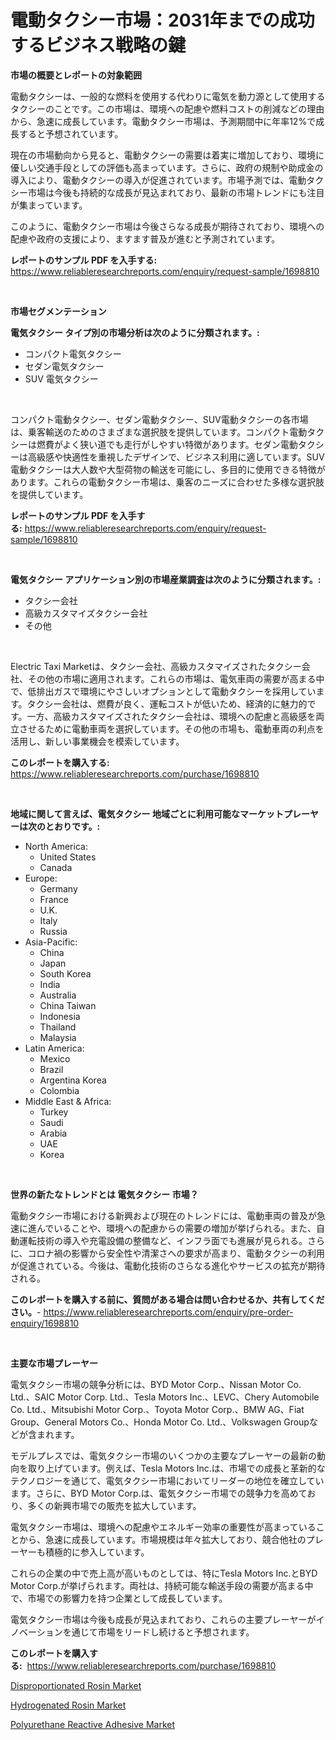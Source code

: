<p><h1>電動タクシー市場：2031年までの成功するビジネス戦略の鍵</h1></p><p><strong>市場の概要とレポートの対象範囲</strong></p>
<p><p>電動タクシーは、一般的な燃料を使用する代わりに電気を動力源として使用するタクシーのことです。この市場は、環境への配慮や燃料コストの削減などの理由から、急速に成長しています。電動タクシー市場は、予測期間中に年率12%で成長すると予想されています。</p><p>現在の市場動向から見ると、電動タクシーの需要は着実に増加しており、環境に優しい交通手段としての評価も高まっています。さらに、政府の規制や助成金の導入により、電動タクシーの導入が促進されています。市場予測では、電動タクシー市場は今後も持続的な成長が見込まれており、最新の市場トレンドにも注目が集まっています。</p><p>このように、電動タクシー市場は今後さらなる成長が期待されており、環境への配慮や政府の支援により、ますます普及が進むと予測されています。</p></p>
<p><strong>レポートのサンプル PDF を入手する:</strong> <a href="https://www.reliableresearchreports.com/enquiry/request-sample/1698810">https://www.reliableresearchreports.com/enquiry/request-sample/1698810</a></p>
<p>&nbsp;</p>
<p><strong>市場セグメンテーション</strong></p>
<p><strong>電気タクシー タイプ別の市場分析は次のように分類されます。:</strong></p>
<p><ul><li>コンパクト電気タクシー</li><li>セダン電気タクシー</li><li>SUV 電気タクシー</li></ul></p>
<p>&nbsp;</p>
<p><p>コンパクト電動タクシー、セダン電動タクシー、SUV電動タクシーの各市場は、乗客輸送のためのさまざまな選択肢を提供しています。コンパクト電動タクシーは燃費がよく狭い道でも走行がしやすい特徴があります。セダン電動タクシーは高級感や快適性を重視したデザインで、ビジネス利用に適しています。SUV電動タクシーは大人数や大型荷物の輸送を可能にし、多目的に使用できる特徴があります。これらの電動タクシー市場は、乗客のニーズに合わせた多様な選択肢を提供しています。</p></p>
<p><strong>レポートのサンプル PDF を入手する:</strong>&nbsp;<a href="https://www.reliableresearchreports.com/enquiry/request-sample/1698810">https://www.reliableresearchreports.com/enquiry/request-sample/1698810</a></p>
<p>&nbsp;</p>
<p><strong> 電気タクシー アプリケーション別の市場産業調査は次のように分類されます。:</strong></p>
<p><ul><li>タクシー会社</li><li>高級カスタマイズタクシー会社</li><li>その他</li></ul></p>
<p>&nbsp;</p>
<p><p>Electric Taxi Marketは、タクシー会社、高級カスタマイズされたタクシー会社、その他の市場に適用されます。これらの市場は、電気車両の需要が高まる中で、低排出ガスで環境にやさしいオプションとして電動タクシーを採用しています。タクシー会社は、燃費が良く、運転コストが低いため、経済的に魅力的です。一方、高級カスタマイズされたタクシー会社は、環境への配慮と高級感を両立させるために電動車両を選択しています。その他の市場も、電動車両の利点を活用し、新しい事業機会を模索しています。</p></p>
<p><strong>このレポートを購入する:</strong>&nbsp; <a href="https://www.reliableresearchreports.com/purchase/1698810">https://www.reliableresearchreports.com/purchase/1698810</a></p>
<p>&nbsp;</p>
<p><strong>地域に関して言えば、電気タクシー 地域ごとに利用可能なマーケットプレーヤーは次のとおりです。:</strong></p>
<p><ul>
    <li>
        North America:
        <ul>
            <li>United States</li>
            <li>Canada</li>
        </ul>
    </li>
    <li>
        Europe:
        <ul>
            <li>Germany</li>
            <li>France</li>
            <li>U.K.</li>
            <li>Italy</li>
            <li>Russia</li>
        </ul>
    </li>
    <li>
        Asia-Pacific:
        <ul>
            <li>China</li>
            <li>Japan</li>
            <li>South Korea</li>
            <li>India</li>
            <li>Australia</li>
            <li>China Taiwan</li>
            <li>Indonesia</li>
            <li>Thailand</li>
            <li>Malaysia</li>
        </ul>
    </li>
    <li>
        Latin America:
        <ul>
            <li>Mexico</li>
            <li>Brazil</li>
            <li>Argentina Korea</li>
            <li>Colombia</li>
        </ul>
    </li>
    <li>
        Middle East & Africa:
        <ul>
            <li>Turkey</li>
            <li>Saudi</li>
            <li>Arabia</li>
            <li>UAE</li>
            <li>Korea</li>
        </ul>
    </li>
    </ul></p>
<p>&nbsp;</p>
<p><strong>世界の新たなトレンドとは 電気タクシー 市場？</strong></p>
<p><p>電動タクシー市場における新興および現在のトレンドには、電動車両の普及が急速に進んでいることや、環境への配慮からの需要の増加が挙げられる。また、自動運転技術の導入や充電設備の整備など、インフラ面でも進展が見られる。さらに、コロナ禍の影響から安全性や清潔さへの要求が高まり、電動タクシーの利用が促進されている。今後は、電動化技術のさらなる進化やサービスの拡充が期待される。</p></p>
<p><strong>このレポートを購入する前に、質問がある場合は問い合わせるか、共有してください。</strong>- <a href="https://www.reliableresearchreports.com/enquiry/pre-order-enquiry/1698810">https://www.reliableresearchreports.com/enquiry/pre-order-enquiry/1698810</a></p>
<p>&nbsp;</p>
<p><strong>主要な市場プレーヤー</strong></p>
<p><p>電気タクシー市場の競争分析には、BYD Motor Corp.、Nissan Motor Co. Ltd.、SAIC Motor Corp. Ltd.、Tesla Motors Inc.、LEVC、Chery Automobile Co. Ltd.、Mitsubishi Motor Corp.、Toyota Motor Corp.、BMW AG、Fiat Group、General Motors Co.、Honda Motor Co. Ltd.、Volkswagen Groupなどが含まれます。</p><p>モデルプレスでは、電気タクシー市場のいくつかの主要なプレーヤーの最新の動向を取り上げています。例えば、Tesla Motors Inc.は、市場での成長と革新的なテクノロジーを通じて、電気タクシー市場においてリーダーの地位を確立しています。さらに、BYD Motor Corp.は、電気タクシー市場での競争力を高めており、多くの新興市場での販売を拡大しています。</p><p>電気タクシー市場は、環境への配慮やエネルギー効率の重要性が高まっていることから、急速に成長しています。市場規模は年々拡大しており、競合他社のプレーヤーも積極的に参入しています。</p><p>これらの企業の中で売上高が高いものとしては、特にTesla Motors Inc.とBYD Motor Corp.が挙げられます。両社は、持続可能な輸送手段の需要が高まる中で、市場での影響力を持つ企業として成長しています。</p><p>電気タクシー市場は今後も成長が見込まれており、これらの主要プレーヤーがイノベーションを通じて市場をリードし続けると予想されます。</p></p>
<p><strong>このレポートを購入する:</strong>&nbsp;&nbsp;<a href="https://www.reliableresearchreports.com/purchase/1698810">https://www.reliableresearchreports.com/purchase/1698810</a></p>
<p><p><a href="https://github.com/jj19131/Market-Research-Report-List-1/blob/main/disproportionated-rosin-market.md">Disproportionated Rosin Market</a></p><p><a href="https://github.com/jodemen/Market-Research-Report-List-1/blob/main/hydrogenated-rosin-market.md">Hydrogenated Rosin Market</a></p><p><a href="https://github.com/Sarissaschmalingtr6fz2739/Market-Research-Report-List-1/blob/main/polyurethane-reactive-adhesive-market.md">Polyurethane Reactive Adhesive Market</a></p></p>